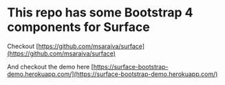 # This repo has some Bootstrap 4 components for Surface

Checkout [https://github.com/msaraiva/surface](https://github.com/msaraiva/surface)

And checkout the demo here [https://surface-bootstrap-demo.herokuapp.com/](https://surface-bootstrap-demo.herokuapp.com/)

